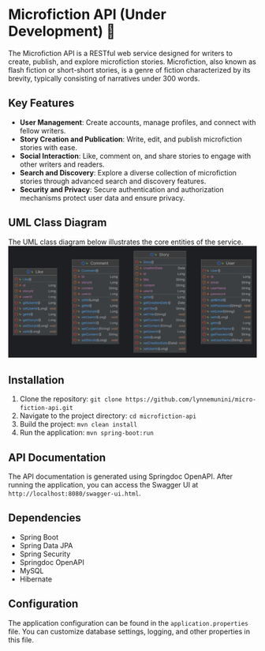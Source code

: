 # Microfiction API (Under Development) 🚧

The Microfiction API is a RESTful web service designed for writers to create, publish, and explore microfiction stories. Microfiction, also known as flash fiction or short-short stories, is a genre of fiction characterized by its brevity, typically consisting of narratives under 300 words.

## Key Features

- **User Management**: Create accounts, manage profiles, and connect with fellow writers.
- **Story Creation and Publication**: Write, edit, and publish microfiction stories with ease.
- **Social Interaction**: Like, comment on, and share stories to engage with other writers and readers.
- **Search and Discovery**: Explore a diverse collection of microfiction stories through advanced search and discovery features.
- **Security and Privacy**: Secure authentication and authorization mechanisms protect user data and ensure privacy.

## UML Class Diagram
The UML class diagram below illustrates the core entities of the service.
<img src="uml.png"/>

## Installation

1. Clone the repository: `git clone https://github.com/lynnemunini/micro-fiction-api.git`
2. Navigate to the project directory: `cd microfiction-api`
3. Build the project: `mvn clean install`
4. Run the application: `mvn spring-boot:run`

## API Documentation

The API documentation is generated using Springdoc OpenAPI. After running the application, you can access the Swagger UI at `http://localhost:8080/swagger-ui.html`.

## Dependencies

- Spring Boot
- Spring Data JPA
- Spring Security
- Springdoc OpenAPI
- MySQL
- Hibernate

## Configuration

The application configuration can be found in the `application.properties` file. You can customize database settings, logging, and other properties in this file.
